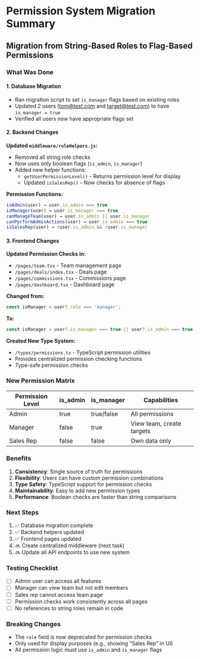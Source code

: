 # Permission System Migration Summary

## Migration from String-Based Roles to Flag-Based Permissions

### What Was Done

#### 1. Database Migration
- Ran migration script to set `is_manager` flags based on existing roles
- Updated 2 users (tom@test.com and target@test.com) to have `is_manager = true`
- Verified all users now have appropriate flags set

#### 2. Backend Changes

**Updated `middleware/roleHelpers.js`:**
- Removed all string role checks
- Now uses only boolean flags (`is_admin`, `is_manager`)
- Added new helper functions:
  - `getUserPermissionLevel()` - Returns permission level for display
  - Updated `isSalesRep()` - Now checks for absence of flags

**Permission Functions:**
```javascript
isAdmin(user) → user.is_admin === true
isManager(user) → user.is_manager === true
canManageTeam(user) → user.is_admin || user.is_manager
canPerformAdminActions(user) → user.is_admin === true
isSalesRep(user) → !user.is_admin && !user.is_manager
```

#### 3. Frontend Changes

**Updated Permission Checks in:**
- `/pages/team.tsx` - Team management page
- `/pages/deals/index.tsx` - Deals page
- `/pages/commissions.tsx` - Commissions page
- `/pages/dashboard.tsx` - Dashboard page

**Changed from:**
```javascript
const isManager = user?.role === 'manager';
```

**To:**
```javascript
const isManager = user?.is_manager === true || user?.is_admin === true;
```

**Created New Type System:**
- `/types/permissions.ts` - TypeScript permission utilities
- Provides centralized permission checking functions
- Type-safe permission checks

### New Permission Matrix

| Permission Level | is_admin | is_manager | Capabilities |
|-----------------|----------|------------|--------------|
| Admin | true | true/false | All permissions |
| Manager | false | true | View team, create targets |
| Sales Rep | false | false | Own data only |

### Benefits

1. **Consistency**: Single source of truth for permissions
2. **Flexibility**: Users can have custom permission combinations
3. **Type Safety**: TypeScript support for permission checks
4. **Maintainability**: Easy to add new permission types
5. **Performance**: Boolean checks are faster than string comparisons

### Next Steps

1. ✅ Database migration complete
2. ✅ Backend helpers updated
3. ✅ Frontend pages updated
4. 🔜 Create centralized middleware (next task)
5. 🔜 Update all API endpoints to use new system

### Testing Checklist

- [ ] Admin user can access all features
- [ ] Manager can view team but not edit members
- [ ] Sales rep cannot access team page
- [ ] Permission checks work consistently across all pages
- [ ] No references to string roles remain in code

### Breaking Changes

- The `role` field is now deprecated for permission checks
- Only used for display purposes (e.g., showing "Sales Rep" in UI)
- All permission logic must use `is_admin` and `is_manager` flags